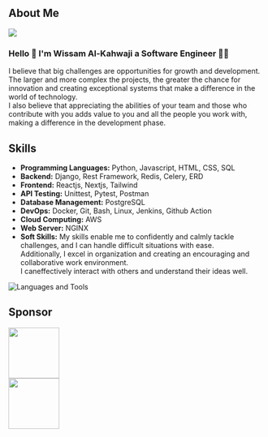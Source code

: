 ## About Me
<img src="https://komarev.com/ghpvc/?username=wissam-al-kahwaji&label=Profile%20views&color=29c8ff&style=for-the-badge" />

### Hello 👋 I'm Wissam Al-Kahwaji a Software Engineer 👨‍💻
I believe that big challenges are opportunities for growth and development. The larger and more complex the projects, the greater the chance for innovation and creating exceptional systems that make a difference in the world of technology.<br>
I also believe that appreciating the abilities of your team and those who contribute with you adds value to you and all the people you work with, making a difference in the development phase.


## Skills
- **Programming Languages:** Python, Javascript, HTML, CSS, SQL
- **Backend:** Django, Rest Framework, Redis, Celery, ERD
- **Frontend:** Reactjs, Nextjs, Tailwind
- **API Testing:** Unittest, Pytest, Postman
- **Database Management:** PostgreSQL
- **DevOps:** Docker, Git, Bash, Linux, Jenkins, Github Action
- **Cloud Computing:** AWS
- **Web Server:** NGINX
- **Soft Skills:** My skills enable me to confidently and calmly tackle challenges, and I can handle difficult situations with ease.<br>
Additionally, I excel in organization and creating an encouraging and collaborative work environment.<br>
I caneffectively interact with others and understand their ideas well.<br>

![Languages and Tools](https://skillicons.dev/icons?i=django,react,nextjs,tailwind,python,html,css,js,postgresql,docker,jenkins,githubactions,linux,bash,aws,nginx,git,postman,redis,markdown&perline=10)

## Sponsor

<div> 
  <a href="https://www.patreon.com/wissamalkahwaij">
  <img src="https://img.shields.io/badge/Patreon-F96854?style=for-the-badge&logo=patreon&logoColor=white" width="100">
  </a>
  <br>
  <a href="https://www.paypal.me/wissamkahwaji">
<img src="https://img.shields.io/badge/PayPal-00457C?style=for-the-badge&logo=paypal&logoColor=white" width="100">
</div>
  </a>

